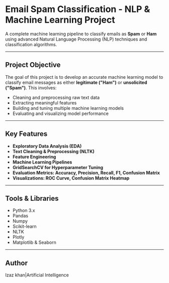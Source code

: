 #  Email Spam Classification - NLP & Machine Learning Project

A complete machine learning pipeline to classify emails as **Spam** or **Ham** using advanced Natural Language Processing (NLP) techniques and classification algorithms.


---

##  Project Objective

The goal of this project is to develop an accurate machine learning model to classify email messages as either **legitimate ("Ham")** or **unsolicited ("Spam")**. This involves:

- Cleaning and preprocessing raw text data
- Extracting meaningful features
- Building and tuning multiple machine learning models
- Evaluating and visualizing model performance

---

##  Key Features

-  **Exploratory Data Analysis (EDA)**
-  **Text Cleaning & Preprocessing (NLTK)**
-  **Feature Engineering**
-  **Machine Learning Pipelines**
-  **GridSearchCV for Hyperparameter Tuning**
-  **Evaluation Metrics: Accuracy, Precision, Recall, F1, Confusion Matrix**
-  **Visualizations: ROC Curve, Confusion Matrix Heatmap**

---

##  Tools & Libraries

- Python 3.x
- Pandas
- Numpy
- Scikit-learn
- NLTK
- Plotly
- Matplotlib & Seaborn

---

## Author
Izaz khan|Artificial Intelligence 


